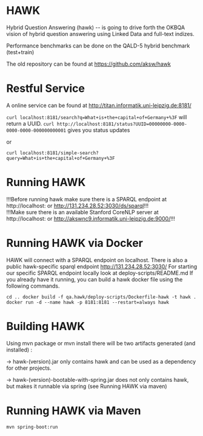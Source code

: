 HAWK
====

Hybrid Question Answering (hawk) -- is going to drive forth the OKBQA vision of hybrid question answering using Linked Data and full-text indizes. 

Performance benchmarks can be done on the QALD-5 hybrid benchmark (test+train)

The old repository can be found at https://github.com/aksw/hawk

Restful Service
===
A online service can be found at http://titan.informatik.uni-leipzig.de:8181/

``curl localhost:8181/search?q=What+is+the+capital+of+Germany+%3F``
will return a UUID.
``curl http://localhost:8181/status?UUID=00000000-0000-0000-0000-000000000001`` gives you status updates

or

``curl localhost:8181/simple-search?query=What+is+the+capital+of+Germany+%3F``

Running HAWK
==
!!!Before running hawk make sure there is a SPARQL endpoint at http://localhost: or http://131.234.28.52:3030/ds/sparql!!! <br>
!!!Make sure there is an available Stanford CoreNLP server at http://localhost: or http://akswnc9.informatik.uni-leipzig.de:9000/!!!

Running HAWK via Docker
===

HAWK will connect with a SPARQL endpoint on localhost.
There is also a public hawk-specific sparql endpoint http://131.234.28.52:3030/
For starting our specific SPARQL endpoint locally look at deploy-scripts/README.md
If you already have it running, you can build a hawk docker file using the following commands.

``
cd ..
docker build -f qa.hawk/deploy-scripts/Dockerfile-hawk -t hawk .
docker run -d --name hawk -p 8181:8181 --restart=always hawk
``

Building HAWK
===
Using mvn package or mvn install there will be two artifacts generated (and installed) :

-> hawk-(version).jar only contains hawk and can be used as a dependency for other projects.

-> hawk-(version)-bootable-with-spring.jar does not only contains hawk, but makes it runnable 
   via spring (see Running HAWK via maven)


Running  HAWK via Maven
===
```
mvn spring-boot:run
```
